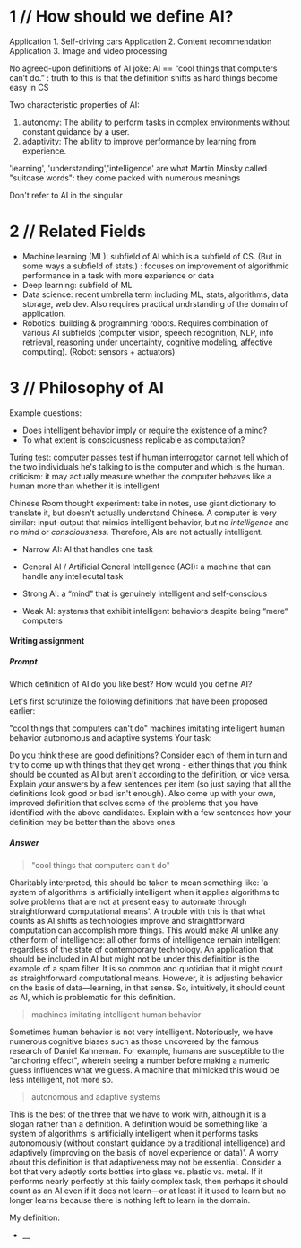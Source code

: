 # 1 // How should we define AI?

Application 1. Self-driving cars
Application 2. Content recommendation
Application 3. Image and video processing

No agreed-upon definitions of AI
joke: AI == “cool things that computers can’t do.”
: truth to this is that the definition shifts as hard things become easy in CS

Two characteristic properties of AI:
1. autonomy: The ability to perform tasks in complex environments without constant guidance by a user.
1. adaptivity: The ability to improve performance by learning from experience.

'learning', 'understanding','intelligence' are what Martin Minsky called "suitcase words": they come packed with numerous meanings

Don't refer to AI in the singular

# 2 // Related Fields

* Machine learning (ML): subfield of AI which is a subfield of CS. (But in some ways a subfield of stats.) : focuses on improvement of algorithmic performance in a task with more experience or data
* Deep learning: subfield of ML
* Data science: recent umbrella term including ML, stats, algorithms, data storage, web dev. Also requires practical undrstanding of the domain of application.
* Robotics: building & programming robots. Requires combination of various AI subfields (computer vision, speech recognition, NLP, info retrieval, reasoning under uncertainty, cognitive modeling, affective computing). (Robot: sensors + actuators)

# 3 // Philosophy of AI
Example questions:
* Does intelligent behavior imply or require the existence of a mind?
* To what extent is consciousness replicable as computation?

Turing test: computer passes test if human interrogator cannot tell which of the two individuals he's talking to is the computer and which is the human.
  criticism: it may actually measure whether the computer behaves like a human more than whether it is intelligent

Chinese Room thought experiment: take in notes, use giant dictionary to translate it, but doesn't actually understand Chinese. A computer is very similar: input-output that mimics intelligent behavior, but no *intelligence* and no *mind* or *consciousness*. Therefore, AIs are not actually intelligent.

* Narrow AI: AI that handles one task
* General AI / Artificial General Intelligence (AGI): a machine that can handle any intellecutal task

* Strong AI: a “mind” that is genuinely intelligent and self-conscious
* Weak AI: systems that exhibit intelligent behaviors despite being “mere“ computers


#### Writing assignment
##### Prompt
Which definition of AI do you like best? How would you define AI?

Let's first scrutinize the following definitions that have been proposed earlier:

"cool things that computers can't do"
machines imitating intelligent human behavior
autonomous and adaptive systems
Your task:

Do you think these are good definitions? Consider each of them in turn and try to come up with things that they get wrong - either things that you think should be counted as AI but aren't according to the definition, or vice versa. Explain your answers by a few sentences per item (so just saying that all the definitions look good or bad isn't enough).
Also come up with your own, improved definition that solves some of the problems that you have identified with the above candidates. Explain with a few sentences how your definition may be better than the above ones.

##### Answer
> "cool things that computers can't do"

Charitably interpreted, this should be taken to mean something like: 'a system of algorithms is artificially intelligent when it applies algorithms to solve problems that are not at present easy to automate through straightforward computational means'. A trouble with this is that what counts as AI shifts as technologies improve and straightforward computation can accomplish more things. This would make AI unlike any other form of intelligence: all other forms of intelligence remain intelligent regardless of the state of contemporary technology. An application that should be included in AI but might not be under this definition is the example of a spam filter. It is so common and quotidian that it might count as straightforward computational means. However, it is adjusting behavior on the basis of data—learning, in that sense. So, intuitively, it should count as AI, which is problematic for this definition.

> machines imitating intelligent human behavior

Sometimes human behavior is not very intelligent. Notoriously, we have numerous cognitive biases such as those uncovered by the famous research of Daniel Kahneman. For example, humans are susceptible to the "anchoring effect", wherein seeing a number before making a numeric guess influences what we guess. A machine that mimicked this would be less intelligent, not more so.

> autonomous and adaptive systems

This is the best of the three that we have to work with, although it is a slogan rather than a definition. A definition would be something like 'a system of algorithms is artificially intelligent when it performs tasks autonomously (without constant guidance by a traditional intelligence) and adaptively (improving on the basis of novel experience or data)'. A worry about this definition is that adaptiveness may not be essential. Consider a bot that very adeptly sorts bottles into glass vs. plastic vs. metal. If it performs nearly perfectly at this fairly complex task, then perhaps it should count as an AI even if it does not learn—or at least if it used to learn but no longer learns because there is nothing left to learn in the domain.

My definition:
* __

